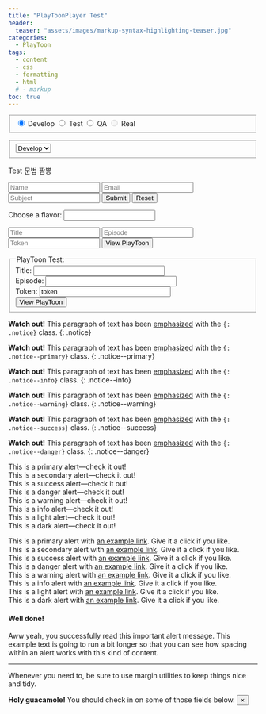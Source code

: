 ```yaml
---
title: "PlayToonPlayer Test"
header:
  teaser: "assets/images/markup-syntax-highlighting-teaser.jpg"
categories:
  - PlayToon
tags:
  - content
  - css
  - formatting
  - html
  # - markup
toc: true
---
```


<!-- Html 문법과 markdown 문법 섞임 -->
<form id="targetRadio">
  <fieldset>
    <!-- <p>Please select your preferred contact method:</p> -->
    <div>
      <input type="radio" id="Develop" name="contact" value="Develop" checked> Develop
      <label for="Develop"></label>
      <input type="radio" id="Test" name="contact" value="Test"> Test
      <label for="Test"></label>
      <input type="radio" id="QA" name="contact" value="QA"> QA
      <label for="QA"></label>
      <input type="radio" id="Real" name="contact" value="Real" disabled> Real
      <label for="Real" ></label>
    </div>
  </fieldset>
</form>

<form id="targetSelect">
  <fieldset>
    <select name="language" >
      <!-- <option value="none">=== Select ===</option> -->
      <option value="Develop" selected>Develop</option>
      <option value="Test">Test</option>
      <option value="QA">QA</option>
      <option value="Real" disabled>Real</option>
    </select>
  </fieldset>
</form>

<form>
<div class="notice--info" role="alert">
  Test 문법 짬뽕
</div>
</form>

<form action="#">
    <input placeholder="Name" type="text" required />
    <input placeholder="Email" type="email" required />
    <input placeholder="Subject" type="text" required />
    <!-- <textarea placeholder="Comment"></textarea> -->
    <input class="formBtn" type="submit" />
    <input class="formBtn" type="reset" />
</form>

<form>
  <label for="ice-cream-choice">Choose a flavor:</label>
  <input list="ice-cream-flavors" id="ice-cream-choice" name="ice-cream-choice">
  <datalist id="ice-cream-flavors">
      <option value="Chocolate"></option>
      <option value="Coconut"></option>
      <option value="Mint"></option>
      <option value="Strawberry"></option>
      <option value="Vanilla"></option>
  </datalist>
</form>

<form id="InputInfo" action="javascript:;" onsubmit="return PlayToonSubmit(this);">
    <input id="title" type="text" placeholder="Title" list="title-list" required />
    <datalist id="title-list">
        <option value="Title_Sample"></option>
    </datalist>
    <input id="episode" type="text" placeholder="Episode" list="episode-list" required />
    <datalist id="episode-list">
        <option value="Episode1"></option>
    </datalist>
    <input id="token" type="text" placeholder="Token" required />
    <button type="submit" id="show-selected" class="btn btn--info">View PlayToon</button>
</form>

<form action="javascript:;" onsubmit="return PlayToonSubmit(this);" id="InputInfo">
  <fieldset>
    <legend>PlayToon Test:</legend>
    Title: <input type="text" name="name" size="30" id="title"><br>
    Episode: <input type="text" name="episode" size="30" id="episode"><br>
    Token: <input type="text" name="token" size="30" id="token" value="token"><br>
    <!-- <input type="submit" value="View PlayToon" size="10"> -->
    <button type="submit" id="show-selected" class="btn btn--info">View PlayToon</button>
  </fieldset>
</form>
<script charset="UTF-8" type="text/javascript">
  String.prototype.format = function() {
    var formatted = this;
    for (var i = 0; i < arguments.length; i++) {
        var regexp = new RegExp('\\{'+i+'\\}', 'gi');
        formatted = formatted.replace(regexp, arguments[i]);
    }
    return formatted;
  }
  function PlayToonSubmit(theForm){
    var token = "token=" + theForm.elements["token"].value;
    var title = "?title=" + theForm.elements["title"].value;
    var episode = "?episode=" + theForm.elements["episode"].value;
    var url =  "https://secret-angel.speedycdn.net/PlayToonRoot/Test/Player/index.html?" + token + title + episode;
    // console.log(this.targetRadio);
    // console.log(this.targetRadio.length);
    // console.log(this.targetSelect);
    // console.log(this.targetSelect.length);
    console.log(this.targetRadio.length);
    for(let i=1; i < targetRadio.elements.length; ++i){
      console.log(targetRadio.elements[i].value + " " + targetRadio.elements[i].checked);
    }
    console.log(this.targetSelect.length);
    for(let i=1; i < targetSelect.elements.length; ++i){
      console.log(targetSelect.elements[i].value)
    }
    // location.href=url;
  }
  function TargetLog(){
    // console.log(this.targetRadio);
    // console.log(this.targetRadio.length);
    // console.log(this.targetSelect);
    // console.log(this.targetSelect.length);
    console.log(this.targetRadio.length);
    for(let i=1; i < targetRadio.elements.length; ++i){
      console.log(targetRadio.elements[i].value + " " + targetRadio.elements[i].checked);
    }
    console.log(this.targetSelect.length);
    for(let i=1; i < targetSelect.elements.length; ++i){
      console.log(targetSelect.elements[i].value)
    }
  }
</script>

**Watch out!** This paragraph of text has been [emphasized](#) with the `{: .notice}` class.
{: .notice}

**Watch out!** This paragraph of text has been [emphasized](#) with the `{: .notice--primary}` class.
{: .notice--primary}

**Watch out!** This paragraph of text has been [emphasized](#) with the `{: .notice--info}` class.
{: .notice--info}

**Watch out!** This paragraph of text has been [emphasized](#) with the `{: .notice--warning}` class.
{: .notice--warning}

**Watch out!** This paragraph of text has been [emphasized](#) with the `{: .notice--success}` class.
{: .notice--success}

**Watch out!** This paragraph of text has been [emphasized](#) with the `{: .notice--danger}` class.
{: .notice--danger}


<form>
<div class="alert alert-primary" role="alert">
  This is a primary alert—check it out!
</div>
<div class="alert alert-secondary" role="alert">
  This is a secondary alert—check it out!
</div>
<div class="alert alert-success" role="alert">
  This is a success alert—check it out!
</div>
<div class="alert alert-danger" role="alert">
  This is a danger alert—check it out!
</div>
<div class="alert alert-warning" role="alert">
  This is a warning alert—check it out!
</div>
<div class="alert alert-info" role="alert">
  This is a info alert—check it out!
</div>
<div class="alert alert-light" role="alert">
  This is a light alert—check it out!
</div>
<div class="alert alert-dark" role="alert">
  This is a dark alert—check it out!
</div>
</form>

<form>
<div class="alert alert-primary" role="alert">
  This is a primary alert with <a href="#" class="alert-link">an example link</a>. Give it a click if you like.
</div>
<div class="alert alert-secondary" role="alert">
  This is a secondary alert with <a href="#" class="alert-link">an example link</a>. Give it a click if you like.
</div>
<div class="alert alert-success" role="alert">
  This is a success alert with <a href="#" class="alert-link">an example link</a>. Give it a click if you like.
</div>
<div class="alert alert-danger" role="alert">
  This is a danger alert with <a href="#" class="alert-link">an example link</a>. Give it a click if you like.
</div>
<div class="alert alert-warning" role="alert">
  This is a warning alert with <a href="#" class="alert-link">an example link</a>. Give it a click if you like.
</div>
<div class="alert alert-info" role="alert">
  This is a info alert with <a href="#" class="alert-link">an example link</a>. Give it a click if you like.
</div>
<div class="alert alert-light" role="alert">
  This is a light alert with <a href="#" class="alert-link">an example link</a>. Give it a click if you like.
</div>
<div class="alert alert-dark" role="alert">
  This is a dark alert with <a href="#" class="alert-link">an example link</a>. Give it a click if you like.
</div>
</form>

<form>
<div class="alert alert-success" role="alert">
  <h4 class="alert-heading">Well done!</h4>
  <p>Aww yeah, you successfully read this important alert message. This example text is going to run a bit longer so that you can see how spacing within an alert works with this kind of content.</p>
  <hr>
  <p class="mb-0">Whenever you need to, be sure to use margin utilities to keep things nice and tidy.</p>
</div>
</form>

<div class="alert alert-warning alert-dismissible fade show" role="alert">
  <strong>Holy guacamole!</strong> You should check in on some of those fields below.
  <button type="button" class="close" data-dismiss="alert" aria-label="Close">
    <span aria-hidden="true">&times;</span>
  </button>
</div>
</form>
